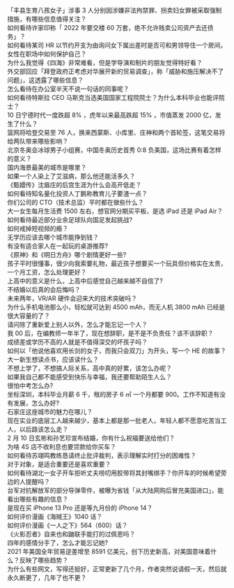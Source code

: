 「丰县生育八孩女子」涉事 3 人分别因涉嫌非法拘禁罪、拐卖妇女罪被采取强制措施，有哪些信息值得关注？  
如何看待许家印称「 2022 年要交楼 60 万套，绝不允许贱卖公司资产去还债务」？  
如何看待某司 HR 以节约开支为由询问女下属出差时是否可和男领导住一个房间，女性在职场中如何保护自己？  
为什么我觉得《四海》非常难看，但是学导演和制片的朋友觉得特好看？  
外交部回应「拜登政府正考虑对华展开新的贸易调查」，称「威胁和施压解决不了问题」，这透露了哪些信息？  
怎么看待在办公室半天不说一句话的同事呢？  
如何看待特斯拉 CEO 马斯克当选美国国家工程院院士？为什么本科毕业也能评院士？  
10 日宁德时代一度跌超 8% ，虎年以来最高跌超 15% ，市值蒸发 2000 亿，发生了什么？  
篮网将哈登交易至 76 人，换来西蒙斯、小库里、庄神和两个首轮签，这笔交易将给两队带来哪些影响？  
北京冬奥会冰球男子小组赛，中国冬奥历史首秀 0:8 负美国，这场比赛有着怎样的意义？  
国内海景最美的城市是哪里？  
如果一个人染上了艾滋病，那么他还能活多久？  
《甄嬛传》沈眉庄的后宫生涯为什么会高开低走？  
如何看待知名量化投资人丁鹏称教育儿子要渣一点？  
你们公司的 CTO（技术总监）平时都在做些什么？  
大一女生每月生活费 1500 左右，想官网分期买平板，是选 iPad 还是 iPad Air？  
如何看待最近部分业余足球队向国足发起挑战?  
如何戒掉短视频的瘾？  
无学历应该去哪个城市能挣到钱？  
有没有适合家人在一起玩的桌游推荐?  
《原神》和《明日方舟》哪个剧情更好一些?  
孩子平时很懂事，很少向我索要礼物，最近孩子想要买一个玩具但价格实在太贵，一个月工资，怎么处理更好？  
上高中的意义是什么，上高中后感觉自己越来越不自信了?  
不结婚以后真的会后悔吗？  
未来两年，VR/AR 硬件会迎来大的技术突破吗？  
为什么手机电池那么小，轻松就可达到 4500 mAh，而无人机 3800 mAh 已经是很大容量的了？  
请问除了重新爱上别人以外，怎么才能忘记一个人？  
我 00 后，在编教师一年半了，现在想辞职，是不是不负责任？该不该辞职？  
成绩差或学历不高的人就是不值得深交的坏孩子吗？  
如何以「他说他喜欢用长剑的女子，而我只会双刀」为开头，写一个 HE 的故事？  
大一新生想读点书，应该读什么？  
不想上学了，不想搞人际关系，高中真的好累，该怎么办呢？  
如果我自己都不能感受到快乐与幸福，我还要帮助陌生人么？  
很怕中考怎么办?  
坐标深圳，本科毕业月薪 6 千，租的房子 6 ㎡ 一个月都要 900。工作不知道有没有发展，怎么办好?  
石家庄这座城市的魅力在哪儿？  
现在实业的底层工人越来越少，基本上都是那一批老人，年轻人都不愿意吃苦当工人，以后路该怎么走？  
2 月 10 日玄彬和孙艺珍宣布结婚，你有什么祝福要送给他们？  
为啥 4S 店不收利息也要贷款给你买车？  
如何看待苏翊鸣教练恳请终止批评裁判，表示理解实时打分的困难性？  
对于对象，是适合重要还是喜欢重要？  
如何看待湖北一女子开车拒听丈夫唠叨用胶带将其封嘴绑手？你开车的时候希望旁边的人提醒吗？  
台军对抗解放军的部分导弹零件，被曝为省钱「从大陆网购后冒充美国进口」，能看出哪些有趣的信息？  
是现在买 iPhone 13 Pro 还是等九月份的 iPhone 14？  
如何评价漫画《海贼王》1040 话？  
如何评价漫画《一人之下》564（600）话？  
《火影忍者》自来也和鼬联手能打的过佩恩吗？  
四年的感情分手了，怎么才能忘记她?  
2021 年美国全年贸易逆差增至 8591 亿美元，创下历史新高，对美国意味着什么？反映了哪些趋势？  
为什么有些网文，写得还挺好，正常更新了几个月，作者突然说请假一天，然后就永久断更了，几年了也不更？  
